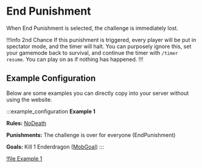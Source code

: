 # End Punishment

When End Punishment is selected, the challenge is immediately lost.

!!!info 2nd Chance
If this punishment is triggered, every player will be put in spectator mode, and the timer will halt. You can purposely ignore this, set your gamemode back to survival, and continue the timer with `/timer resume`. You can play on as if nothing has happened.
!!!

## Example Configuration

Below are some examples you can directly copy into your server without using the website.

:::example_configuration
**Example 1**

**Rules:** [NoDeath](../rules/noDeath.md)

**Punishments:** The challenge is over for everyone (EndPunishment)

**Goals:** Kill 1 Enderdragon ([MobGoal](../goals/mobGoal.md))
:::

[!file Example 1](../static/examples/no_death_end_challenge_mob_goal.json)